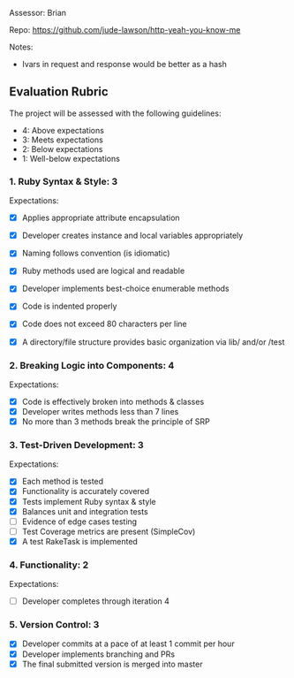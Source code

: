 Assessor: Brian

Repo: https://github.com/jude-lawson/http-yeah-you-know-me

Notes:

* Ivars in request and response would be better as a hash

## Evaluation Rubric

The project will be assessed with the following guidelines:

* 4: Above expectations
* 3: Meets expectations
* 2: Below expectations
* 1: Well-below expectations

### 1. Ruby Syntax & Style: 3

Expectations:

- [x] Applies appropriate attribute encapsulation  
- [x] Developer creates instance and local variables appropriately
- [x] Naming follows convention (is idiomatic)
- [x] Ruby methods used are logical and readable  
- [x] Developer implements best-choice enumerable methods
- [x] Code is indented properly
- [x] Code does not exceed 80 characters per line
- [x] A directory/file structure provides basic organization via lib/ and/or /test


### 2. Breaking Logic into Components: 4

Expectations:

- [x] Code is effectively broken into methods & classes
- [x] Developer writes methods less than 7 lines
- [x] No more than 3 methods break the principle of SRP

### 3. Test-Driven Development: 3

Expectations:

- [x] Each method is tested  
- [x] Functionality is accurately covered
- [x] Tests implement Ruby syntax & style   
- [x] Balances unit and integration tests
- [ ] Evidence of edge cases testing
- [ ] Test Coverage metrics are present (SimpleCov)
- [x] A test RakeTask is implemented

### 4. Functionality: 2

Expectations:

- [ ] Developer completes through iteration 4

### 5. Version Control: 3

- [x] Developer commits at a pace of at least 1 commit per hour
- [x] Developer implements branching and PRs
- [x] The final submitted version is merged into master
